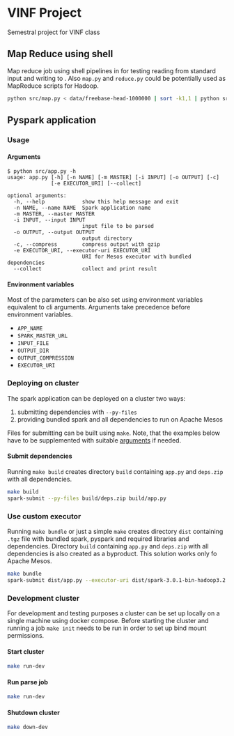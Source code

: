 # VINF Project

Semestral project for VINF class


## Map Reduce using shell

Map reduce job using shell pipelines in for testing reading from standard input and writing to .
Also `map.py` and `reduce.py` could be potentially used as MapReduce scripts for Hadoop.

```sh
python src/map.py < data/freebase-head-1000000 | sort -k1,1 | python src/reduce.py > data/out.jsonl
```

## Pyspark application

### Usage

#### Arguments

```console
$ python src/app.py -h 
usage: app.py [-h] [-n NAME] [-m MASTER] [-i INPUT] [-o OUTPUT] [-c]
              [-e EXECUTOR_URI] [--collect]

optional arguments:
  -h, --help            show this help message and exit
  -n NAME, --name NAME  Spark application name
  -m MASTER, --master MASTER
  -i INPUT, --input INPUT
                        input file to be parsed
  -o OUTPUT, --output OUTPUT
                        output directory
  -c, --compress        compress output with gzip
  -e EXECUTOR_URI, --executor-uri EXECUTOR_URI
                        URI for Mesos executor with bundled dependencies
  --collect             collect and print result
```

#### Environment variables

Most of the parameters can be also set using environment variables equivalent to cli arguments.
Arguments take precedence before environment variables.

- `APP_NAME`
- `SPARK_MASTER_URL`
- `INPUT_FILE`
- `OUTPUT_DIR`
- `OUTPUT_COMPRESSION`
- `EXECUTOR_URI`


### Deploying on cluster

The spark application can be deployed on a cluster two ways:

1. submitting dependencies with `--py-files`
2. providing bundled spark and all dependencies to run on Apache Mesos

Files for submitting can be built using `make`.
Note, that the examples below have to be supplemented with suitable [arguments](#arguments) if needed.


#### Submit dependencies

Running `make build` creates directory `build` containing `app.py` and `deps.zip` with all dependencies.

```sh
make build
spark-submit --py-files build/deps.zip build/app.py
```


### Use custom executor

Running `make bundle` or just a simple `make` creates directory `dist` containing `.tgz` file with bundled spark,
pyspark and required libraries and dependencies.
Directory `build` containing `app.py` and `deps.zip` with all dependencies is also created as a byproduct.
This solution works only fo Apache Mesos.

```sh
make bundle
spark-submit dist/app.py --executor-uri dist/spark-3.0.1-bin-hadoop3.2.tgz
```


### Development cluster

For development and testing purposes a cluster can be set up locally on a single machine using docker compose.
Before starting the cluster and running a job `make init` needs to be run in order to set up bind mount permissions.


#### Start cluster

```sh
make run-dev
```


#### Run parse job

```sh
make run-dev
```


#### Shutdown cluster

```sh
make down-dev
```
